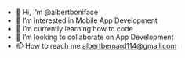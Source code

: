- 👋 Hi, I’m @albertboniface
- 👀 I’m interested in Mobile App Development
- 🌱 I’m currently learning how to code
- 💞️ I’m looking to collaborate on App Development
- 📫 How to reach me albertbernard114@gmail.com

<!---
albertboniface/albertboniface is a ✨ special ✨ repository because its `README.md` (this file) appears on your GitHub profile.
You can click the Preview link to take a look at your changes.
--->
